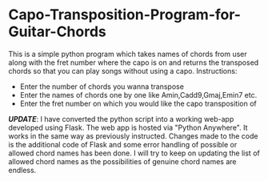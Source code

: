 # Capo-Transposition-Program-for-Guitar-Chords
This is a simple python program which takes names of chords from user along with the fret number where the capo is on and returns the transposed chords so that you can play songs without using a capo.
Instructions:
* Enter the number of chords you wanna transpose
* Enter the names of chords one by one like Amin,Cadd9,Gmaj,Emin7 etc.
* Enter the fret number on which you would like the capo transposition of

***UPDATE***:
I have converted the python script into a working web-app developed using Flask. The web app is hosted via "Python Anywhere". It works in the same way as previously instructed. Changes made to the code is the additional code of Flask and some error handling of possible or allowed chord names has been done. I will try to keep on updating the list of allowed chord names as the possibilities of genuine chord names are endless.
